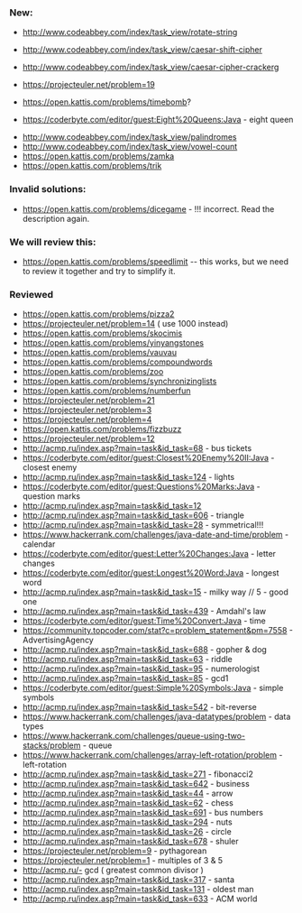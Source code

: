 ### New: 
- http://www.codeabbey.com/index/task_view/rotate-string
- http://www.codeabbey.com/index/task_view/caesar-shift-cipher
- http://www.codeabbey.com/index/task_view/caesar-cipher-crackerg
- https://projecteuler.net/problem=19

- https://open.kattis.com/problems/timebomb?
- https://coderbyte.com/editor/guest:Eight%20Queens:Java - eight queen

+ http://www.codeabbey.com/index/task_view/palindromes
+ http://www.codeabbey.com/index/task_view/vowel-count
+ https://open.kattis.com/problems/zamka
+ https://open.kattis.com/problems/trik
### Invalid solutions: 
- https://open.kattis.com/problems/dicegame - !!! incorrect. Read the description again. 

### We will review this: 

+ https://open.kattis.com/problems/speedlimit -- this works, but we need to review it together and try to simplify it.

### Reviewed
* https://open.kattis.com/problems/pizza2
* https://projecteuler.net/problem=14 ( use 1000 instead)
* https://open.kattis.com/problems/skocimis
* https://open.kattis.com/problems/yinyangstones 
* https://open.kattis.com/problems/vauvau
* https://open.kattis.com/problems/compoundwords
* https://open.kattis.com/problems/zoo
* https://open.kattis.com/problems/synchronizinglists
* https://open.kattis.com/problems/numberfun
* https://projecteuler.net/problem=21
* https://projecteuler.net/problem=3
* https://projecteuler.net/problem=4 
* https://open.kattis.com/problems/fizzbuzz
* https://projecteuler.net/problem=12
* http://acmp.ru/index.asp?main=task&id_task=68 - bus tickets
* https://coderbyte.com/editor/guest:Closest%20Enemy%20II:Java - closest enemy
* http://acmp.ru/index.asp?main=task&id_task=124 - lights
* https://coderbyte.com/editor/guest:Questions%20Marks:Java - question marks
* http://acmp.ru/index.asp?main=task&id_task=12 
* http://acmp.ru/index.asp?main=task&id_task=606 - triangle
* http://acmp.ru/index.asp?main=task&id_task=28 - symmetrical!!!
* https://www.hackerrank.com/challenges/java-date-and-time/problem - calendar
* https://coderbyte.com/editor/guest:Letter%20Changes:Java - letter changes
* https://coderbyte.com/editor/guest:Longest%20Word:Java - longest word
* http://acmp.ru/index.asp?main=task&id_task=15 - milky way // 5 - good one
* http://acmp.ru/index.asp?main=task&id_task=439 - Amdahl's law
* https://coderbyte.com/editor/guest:Time%20Convert:Java - time 
* https://community.topcoder.com/stat?c=problem_statement&pm=7558 - AdvertisingAgency
* http://acmp.ru/index.asp?main=task&id_task=688 - gopher & dog
* http://acmp.ru/index.asp?main=task&id_task=63 - riddle
* http://acmp.ru/index.asp?main=task&id_task=95 - numerologist
* http://acmp.ru/index.asp?main=task&id_task=85 - gcd1
* https://coderbyte.com/editor/guest:Simple%20Symbols:Java - simple symbols
* http://acmp.ru/index.asp?main=task&id_task=542 - bit-reverse
* https://www.hackerrank.com/challenges/java-datatypes/problem - data types
* https://www.hackerrank.com/challenges/queue-using-two-stacks/problem - queue
* https://www.hackerrank.com/challenges/array-left-rotation/problem - left-rotation
* http://acmp.ru/index.asp?main=task&id_task=271 - fibonacci2
* http://acmp.ru/index.asp?main=task&id_task=642 - business
* http://acmp.ru/index.asp?main=task&id_task=44 - arrow 
* http://acmp.ru/index.asp?main=task&id_task=62 - chess
* http://acmp.ru/index.asp?main=task&id_task=691 - bus numbers
* http://acmp.ru/index.asp?main=task&id_task=294 - nuts
* http://acmp.ru/index.asp?main=task&id_task=26  - circle
* http://acmp.ru/index.asp?main=task&id_task=678 - shuler
* https://projecteuler.net/problem=9 - pythagorean
* https://projecteuler.net/problem=1 - multiples of 3 & 5
* http://acmp.ru/- gcd ( greatest common divisor )
* http://acmp.ru/index.asp?main=task&id_task=317 - santa 
* http://acmp.ru/index.asp?main=task&id_task=131 - oldest man
* http://acmp.ru/index.asp?main=task&id_task=633 - ACM world
